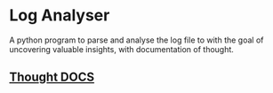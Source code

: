 # Log Analyser
A python program to parse and analyse the log file to with the goal of uncovering valuable insights, with documentation of thought.

## [Thought DOCS](./thoughts)
